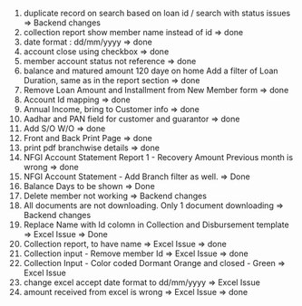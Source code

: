 1. duplicate record on search based on loan id / search with status issues => Backend changes
1. collection report show member name instead of id => done
1. date format : dd/mm/yyyy => done
1. account close using checkbox => done
1. member account status not reference => done
1. balance and matured amount 120 daye on home Add a filter of Loan Duration, same as in the report section => done
1. Remove Loan Amount and Installment from New Member form => done
3. Account Id mapping => done
4. Annual Income, bring to Customer info => done
5. Aadhar and PAN field for customer and guarantor => done
1. Add S/O W/O => done
1. Front and Back Print Page => done 
1. print pdf branchwise details => done
1. NFGI Account Statement Report 1 - Recovery Amount Previous month is wrong => done
1. NFGI Account Statement - Add Branch filter as well. => Done
1. Balance Days to be shown => Done
1. Delete member not working => Backend changes
2. All documents are not downloading. Only 1 document downloading => Backend changes
1. Replace Name with Id colomn in Collection and Disbursement template => Excel Issue => Done
1. Collection report, to have name  => Excel Issue => done
1. Collection input - Remove member Id => Excel Issue => done
1. Collection Input - Color coded Dormant Orange and closed - Green => Excel Issue
1. change excel accept date format to dd/mm/yyyy => Excel Issue
1. amount received from excel is wrong => Excel Issue => done